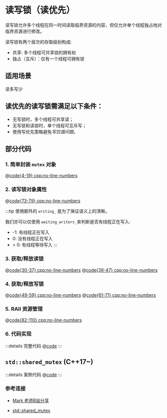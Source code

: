 # 读写锁（读优先）

读写锁允许多个线程在同一时间读取临界资源的内容，但仅允许单个线程独占地对临界资源进行修改。

读写锁有两个层次的存取级别构成:
- 共享: 多个线程可共享锁的拥有权
- 独占（互斥）：仅有一个线程可拥有锁

## 适用场景
读多写少

## 读优先的读写锁需满足以下条件：
- 无写锁时，多个线程可共享读；
- 无写锁和读锁时，单个线程可互斥写；
- 使用写优先策略避免*写饥饿问题*。

## 部分代码
### 1. 简单封装 `mutex` 对象
@[code{4-19} cpp:no-line-numbers](../../src/examples/read_write_lock.cpp)

### 2. 读写锁对象属性
@[code{73-79} cpp:no-line-numbers](../../src/examples/read_write_lock.cpp)

:::tip
使用额外的 `writing_` 是为了保证语义上的清晰。

我们亦可以仅使用 `waiting_writers_`来判断是否有线程正在写入:
- -1: 有线程正在写入
-  0: 没有线程正在写入
- \> 0: 有线程等待写入
:::

### 3. 获取/释放读锁
@[code{30-37} cpp:no-line-numbers](../../src/examples/read_write_lock.cpp)
@[code{39-47} cpp:no-line-numbers](../../src/examples/read_write_lock.cpp)

### 4. 获取/释放写锁
@[code{49-59} cpp:no-line-numbers](../../src/examples/read_write_lock.cpp)
@[code{61-71} cpp:no-line-numbers](../../src/examples/read_write_lock.cpp)

### 5. RAII 资源管理
@[code{82-110} cpp:no-line-numbers](../../src/examples/read_write_lock.cpp)

### 6. 代码实现
:::details 完整代码
@[code](../../src/examples/read_write_lock.cpp)
:::

## `std::shared_mutex` (C++17~)
:::details 案例代码
@[code](../../src/examples/std_shared_mutex_example.cpp)
:::

### 参考连接
- [Mark 老师B站分享](https://www.bilibili.com/video/BV1fGM9zpEAn/?share_source=copy_web&vd_source=6483630e655e03a0d4a969b75c45aa60)

- [std::shared_mutex](https://en.cppreference.com/w/cpp/thread/shared_mutex.html)